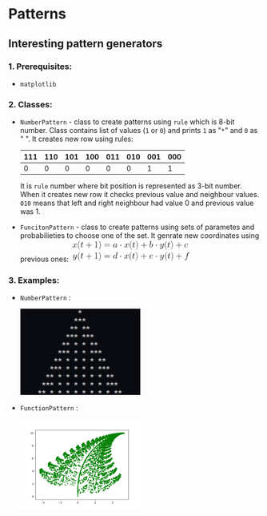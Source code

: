 # Patterns

## Interesting pattern generators

### 1. Prerequisites:

- `matplotlib`

### 2. Classes:

- `NumberPattern` - class to create patterns using `rule` which is 8-bit number. Class contains list of values (`1` or `0`) and prints `1` as "`*`" and `0` as " ". It creates new row using rules:

  | 111 | 110 | 101 | 100 | 011 | 010 | 001 | 000 |
  | --- | --- | --- | --- | --- | --- | --- | --- |
  | 0   | 0   | 0   | 0   | 0   | 0   | 1   | 1   |

  It is `rule` number where bit position is represented as 3-bit number. When it creates new row it checks previous value and neighbour values. `010` means that left and right neighbour had value 0 and previous value was 1.

- `FuncitonPattern` - class to create patterns using sets of parametes and probabilieties to choose one of the set. It genrate new coordinates using previous ones:
  <img src="./img/README/equation.png" alt="equations" style="width: 50%" />
  

### 3. Examples:

- `NumberPattern` :

  <img src="./img/README/Result1.png" alt="Result of NumberPattern" style="width: 50%" />

- `FunctionPattern` :

  <img src="./img/LeafFracrtal.png" alt="Result of FunctionPattern" style="width: 50%" />
